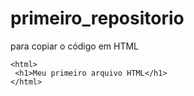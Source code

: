 # primeiro_repositorio

para copiar o código em HTML
```
<html>
 <h1>Meu primeiro arquivo HTML</h1>
</html>
```

